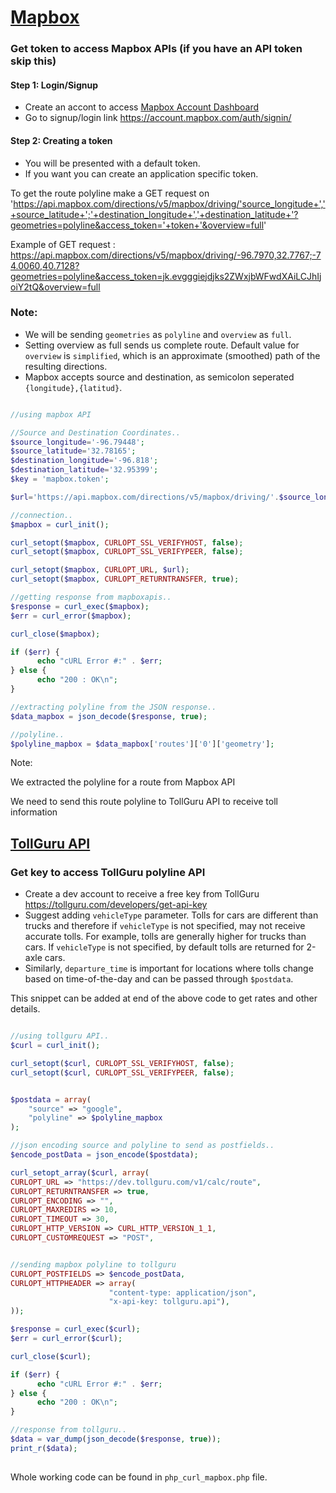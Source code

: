 # [Mapbox](https://www.mapbox.com/)

### Get token to access Mapbox APIs (if you have an API token skip this)
#### Step 1: Login/Signup
* Create an accont to access [Mapbox Account Dashboard](https://account.mapbox.com/)
* Go to signup/login link https://account.mapbox.com/auth/signin/

#### Step 2: Creating a token
* You will be presented with a default token.
* If you want you can create an application specific token.


To get the route polyline make a GET request on 'https://api.mapbox.com/directions/v5/mapbox/driving/'source_longitude+','+source_latitude+';'+destination_longitude+','+destination_latitude+'?geometries=polyline&access_token='+token+'&overview=full'

Example of GET request : https://api.mapbox.com/directions/v5/mapbox/driving/-96.7970,32.7767;-74.0060,40.7128?geometries=polyline&access_token=jk.evgggiejdjks2ZWxjbWFwdXAiLCJhIjoiY2tQ&overview=full

### Note:
* We will be sending `geometries` as `polyline` and `overview` as `full`.
* Setting overview as full sends us complete route. Default value for `overview` is `simplified`, which is an approximate (smoothed) path of the resulting directions.
* Mapbox accepts source and destination, as semicolon seperated
  `{longitude},{latitud}`.

```php

//using mapbox API

//Source and Destination Coordinates..
$source_longitude='-96.79448';
$source_latitude='32.78165';
$destination_longitude='-96.818';
$destination_latitude='32.95399';
$key = 'mapbox.token';

$url='https://api.mapbox.com/directions/v5/mapbox/driving/'.$source_longitude.','.$source_latitude.';'.$destination_longitude.','.$destination_latitude.'?geometries=polyline&access_token='.$key.'&overview=full';

//connection..
$mapbox = curl_init();

curl_setopt($mapbox, CURLOPT_SSL_VERIFYHOST, false);
curl_setopt($mapbox, CURLOPT_SSL_VERIFYPEER, false);

curl_setopt($mapbox, CURLOPT_URL, $url);
curl_setopt($mapbox, CURLOPT_RETURNTRANSFER, true);

//getting response from mapboxapis..
$response = curl_exec($mapbox);
$err = curl_error($mapbox);

curl_close($mapbox);

if ($err) {
	  echo "cURL Error #:" . $err;
} else {
	  echo "200 : OK\n";
}

//extracting polyline from the JSON response..
$data_mapbox = json_decode($response, true);

//polyline..
$polyline_mapbox = $data_mapbox['routes']['0']['geometry'];


```

Note:

We extracted the polyline for a route from Mapbox API

We need to send this route polyline to TollGuru API to receive toll information

## [TollGuru API](https://tollguru.com/developers/docs/)

### Get key to access TollGuru polyline API
* Create a dev account to receive a free key from TollGuru https://tollguru.com/developers/get-api-key
* Suggest adding `vehicleType` parameter. Tolls for cars are different than trucks and therefore if `vehicleType` is not specified, may not receive accurate tolls. For example, tolls are generally higher for trucks than cars. If `vehicleType` is not specified, by default tolls are returned for 2-axle cars. 
* Similarly, `departure_time` is important for locations where tolls change based on time-of-the-day and can be passed through `$postdata`.

This snippet can be added at end of the above code to get rates and other details.
```php

//using tollguru API..
$curl = curl_init();

curl_setopt($curl, CURLOPT_SSL_VERIFYHOST, false);
curl_setopt($curl, CURLOPT_SSL_VERIFYPEER, false);


$postdata = array(
	"source" => "google",
	"polyline" => $polyline_mapbox
);

//json encoding source and polyline to send as postfields..
$encode_postData = json_encode($postdata);

curl_setopt_array($curl, array(
CURLOPT_URL => "https://dev.tollguru.com/v1/calc/route",
CURLOPT_RETURNTRANSFER => true,
CURLOPT_ENCODING => "",
CURLOPT_MAXREDIRS => 10,
CURLOPT_TIMEOUT => 30,
CURLOPT_HTTP_VERSION => CURL_HTTP_VERSION_1_1,
CURLOPT_CUSTOMREQUEST => "POST",


//sending mapbox polyline to tollguru
CURLOPT_POSTFIELDS => $encode_postData,
CURLOPT_HTTPHEADER => array(
				      "content-type: application/json",
				      "x-api-key: tollguru.api"),
));

$response = curl_exec($curl);
$err = curl_error($curl);

curl_close($curl);

if ($err) {
	  echo "cURL Error #:" . $err;
} else {
	  echo "200 : OK\n";
}

//response from tollguru..
$data = var_dump(json_decode($response, true));
print_r($data);
    
```

Whole working code can be found in `php_curl_mapbox.php` file.
